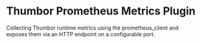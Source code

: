 # Thumbor Prometheus Metrics Plugin

Collecting Thumbor runtime metrics using the prometheus_client and exposes them
via an HTTP endpoint on a configurable port.
